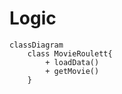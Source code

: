 # Logic


```mermaid
classDiagram
    class MovieRoulett{
        + loadData()
        + getMovie()
    }
```
